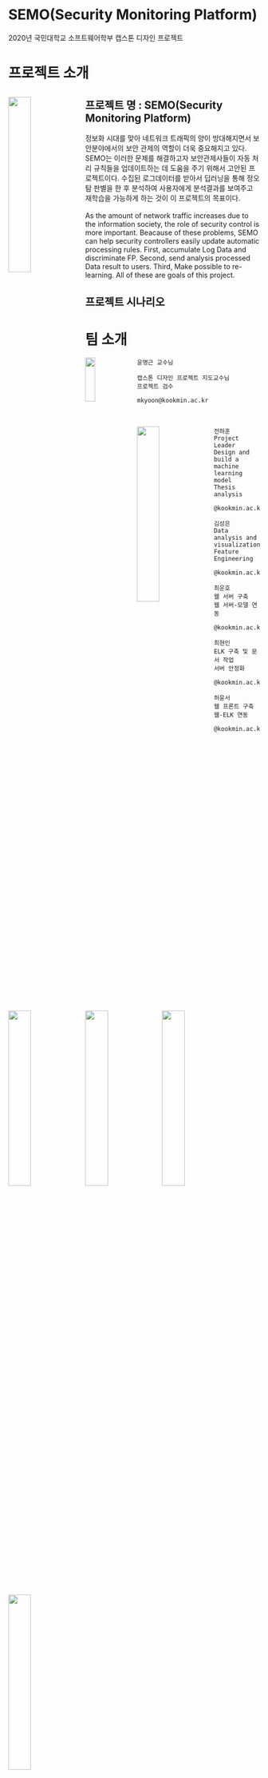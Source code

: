# SEMO(Security Monitoring Platform)
2020년 국민대학교 소프트웨어학부 캡스톤 디자인 프로젝트


# 프로젝트 소개

<img align="left" width="30%" height="30%" src="https://i.imgur.com/JlF1Rgj.png"></img>
**프로젝트 명 : SEMO(Security Monitoring Platform)**
---
정보화 시대를 맞아 네트워크 트래픽의 양이 방대해지면서 보안분야에서의 보안 관제의 역할이 더욱 중요해지고 있다. SEMO는 이러한 문제를 해결하고자 보안관제사들이 자동 처리 규칙들을 업데이트하는 데 도움을 주기 위해서 고안된 프로젝트이다. 수집된 로그데이터를 받아서 딥러닝을 통해 정오탐 판별을 한 후 분석하여 사용자에게 분석결과를 보여주고 재학습을 가능하게 하는 것이 이 프로젝트의 목표이다.<br><br>
As the amount of network traffic increases due to the information society, the role of security control is more important. Beacause of these problems, SEMO can help security controllers easily update automatic processing rules. First, accumulate Log Data and discriminate FP. Second, send analysis processed Data result to users. Third, Make possible to re-learning. All of these are goals of this project.

**프로젝트 시나리오**
---


# 팀 소개

<img align="left" width="20%" height="15%" src="https://wfile.kookmin.ac.kr/data/www/profile/2010/05/5c5e79ff50d88e225749756b6403b56d.gif"></img>
```
윤명근 교수님

캡스톤 디자인 프로젝트 지도교수님
프로젝트 검수

mkyoon@kookmin.ac.kr
```
<br>

<img align="left" width="30%" height="30%" src="https://i.imgur.com/JlF1Rgj.png"></img>
```
전하훈
Project Leader
Design and build a machine learning model
Thesis analysis

@kookmin.ac.kr
```

<img align="left" width="30%" height="30%" src="https://i.imgur.com/JlF1Rgj.png"></img>
```
김성은
Data analysis and visualization
Feature Engineering

@kookmin.ac.kr
```

<img align="left" width="30%" height="30%" src="https://i.imgur.com/JlF1Rgj.png"></img>
```
최운호
웹 서버 구축
웹 서버-모델 연동

@kookmin.ac.kr
```

<img align="left" width="30%" height="30%" src="https://i.imgur.com/JlF1Rgj.png"></img>
```
최현인
ELK 구축 및 문서 작업
서버 안정화

@kookmin.ac.kr
```

<img align="left" width="30%" height="30%" src="https://i.imgur.com/JlF1Rgj.png"></img>
```
허윤서
웹 프론트 구축
웹-ELK 연동

@kookmin.ac.kr
```
